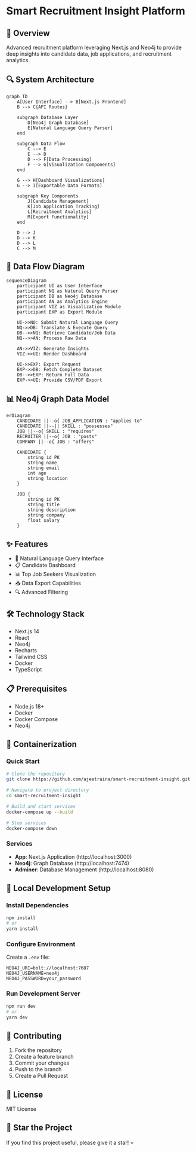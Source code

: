 # Smart Recruitment Insight Platform

## 🚀 Overview
Advanced recruitment platform leveraging Next.js and Neo4j to provide deep insights into candidate data, job applications, and recruitment analytics.

## 🔍 System Architecture

```mermaid
graph TD
    A[User Interface] --> B[Next.js Frontend]
    B --> C{API Routes}
    
    subgraph Database Layer
        D[Neo4j Graph Database]
        E[Natural Language Query Parser]
    end
    
    subgraph Data Flow
        C --> E
        E --> D
        D --> F[Data Processing]
        F --> G[Visualization Components]
    end
    
    G --> H[Dashboard Visualizations]
    G --> I[Exportable Data Formats]
    
    subgraph Key Components
        J[Candidate Management]
        K[Job Application Tracking]
        L[Recruitment Analytics]
        M[Export Functionality]
    end
    
    D --> J
    D --> K
    D --> L
    C --> M
```

## 🔄 Data Flow Diagram

```mermaid
sequenceDiagram
    participant UI as User Interface
    participant NQ as Natural Query Parser
    participant DB as Neo4j Database
    participant AN as Analytics Engine
    participant VIZ as Visualization Module
    participant EXP as Export Module

    UI->>NQ: Submit Natural Language Query
    NQ->>DB: Translate & Execute Query
    DB-->>NQ: Retrieve Candidate/Job Data
    NQ-->>AN: Process Raw Data
    
    AN->>VIZ: Generate Insights
    VIZ->>UI: Render Dashboard
    
    UI->>EXP: Export Request
    EXP->>DB: Fetch Complete Dataset
    DB-->>EXP: Return Full Data
    EXP->>UI: Provide CSV/PDF Export
```

## 📊 Neo4j Graph Data Model

```mermaid
erDiagram
    CANDIDATE ||--o{ JOB_APPLICATION : "applies to"
    CANDIDATE ||--|| SKILL : "possesses"
    JOB ||--o{ SKILL : "requires"
    RECRUITER ||--o{ JOB : "posts"
    COMPANY ||--o{ JOB : "offers"

    CANDIDATE {
        string id PK
        string name
        string email
        int age
        string location
    }

    JOB {
        string id PK
        string title
        string description
        string company
        float salary
    }
```

## ✨ Features
- 🧠 Natural Language Query Interface
- 📋 Candidate Dashboard
- 📊 Top Job Seekers Visualization
- 📥 Data Export Capabilities
- 🔍 Advanced Filtering

## 🛠 Technology Stack
- Next.js 14
- React
- Neo4j
- Recharts
- Tailwind CSS
- Docker
- TypeScript

## 📋 Prerequisites
- Node.js 18+
- Docker
- Docker Compose
- Neo4j

## 🚢 Containerization

### Quick Start
```bash
# Clone the repository
git clone https://github.com/ajeetraina/smart-recruitment-insight.git

# Navigate to project directory
cd smart-recruitment-insight

# Build and start services
docker-compose up --build

# Stop services
docker-compose down
```

### Services
- **App**: Next.js Application (http://localhost:3000)
- **Neo4j**: Graph Database (http://localhost:7474)
- **Adminer**: Database Management (http://localhost:8080)

## 🔧 Local Development Setup

### Install Dependencies
```bash
npm install
# or
yarn install
```

### Configure Environment
Create a `.env` file:
```
NEO4J_URI=bolt://localhost:7687
NEO4J_USERNAME=neo4j
NEO4J_PASSWORD=your_password
```

### Run Development Server
```bash
npm run dev
# or
yarn dev
```

## 🤝 Contributing
1. Fork the repository
2. Create a feature branch
3. Commit your changes
4. Push to the branch
5. Create a Pull Request

## 📄 License
MIT License

## 🌟 Star the Project
If you find this project useful, please give it a star! ⭐
